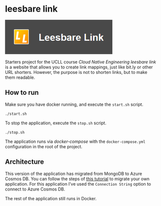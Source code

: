 # leesbare link

![Website logo](logo.png)

Starters project for the UCLL course *Cloud Native Engineering*
*leesbare link* is a website that allows you to create link mappings, just like bit.ly or other URL shorters. 
However, the purpose is not to shorten links, but to make them readable.

## How to run

Make sure you have docker running, and execute the `start.sh` script.

```shell
./start.sh
```

To stop the application, execute the `stop.sh` script.

```shell
./stop.sh
```

The application runs via *docker-compose* with the `docker-compose.yml` configuration in the root of the project.

## Architecture

This version of the application has migrated from MongoDB to Azure Cosmos DB. You can follow the steps of [this tutorial](https://learn.microsoft.com/en-us/azure/cosmos-db/nosql/quickstart-nodejs?tabs=azure-portal%2Cpasswordless%2Cwindows%2Csign-in-azure-cli) to migrate your own application. For this application I've used the `Connection String` option to connect to Azure Cosmos DB.

The rest of the application still runs in Docker.